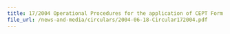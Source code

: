 ```yaml
---
title: 17/2004 Operational Procedures for the application of CEPT Form D under the Agreement between the Philippines and Singapore on the compensatory adjustment measures for Petrochemcial Products
file_url: /news-and-media/circulars/2004-06-18-Circular172004.pdf
---
```

